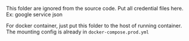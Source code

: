 This folder are ignored from the source code. Put all credential files here. Ex: google service json

For docker container, just put this folder to the host of running container. The mounting config is already in `docker-compose.prod.yml`
